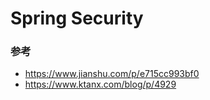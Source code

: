 # Spring Security

### 参考

+ https://www.jianshu.com/p/e715cc993bf0
+ https://www.ktanx.com/blog/p/4929